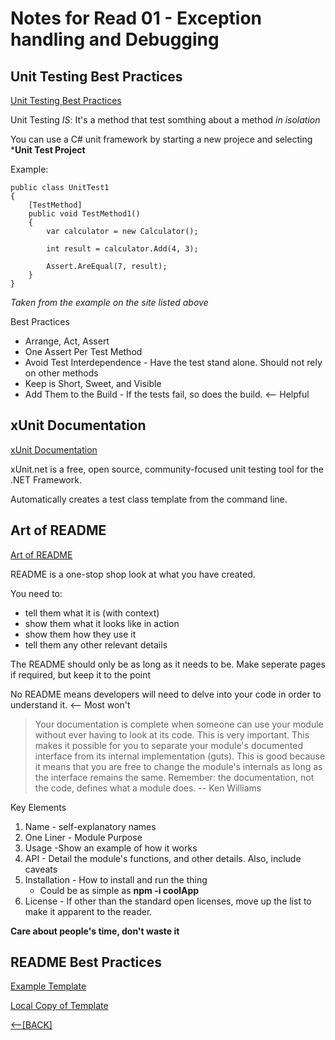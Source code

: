 # Notes for Read 01 - Exception handling and Debugging

## Unit Testing Best Practices 

[Unit Testing Best Practices](https://stackify.com/unit-testing-basics-best-practices/)

Unit Testing *IS*: It's a method that test somthing about a method *in isolation*

You can use a C# unit framework by starting a new projece and selecting ***Unit Test Project**

Example:

```[TestClass]
public class UnitTest1
{
    [TestMethod]
    public void TestMethod1()
    {
        var calculator = new Calculator();

        int result = calculator.Add(4, 3);

        Assert.AreEqual(7, result);
    }
}
```

*Taken from the example on the site listed above*

Best Practices

+ Arrange, Act, Assert
+ One Assert Per Test Method
+ Avoid Test Interdependence - Have the test stand alone.  Should not rely on other methods
+ Keep is Short, Sweet, and Visible
+ Add Them to the Build - If the tests fail, so does the build. <-- Helpful

## xUnit Documentation
[xUnit Documentation](https://xunit.net/)

xUnit.net is a free, open source, community-focused unit testing tool for the .NET Framework.

Automatically creates a test class template from the command line.

## Art of README
[Art of README](https://github.com/noffle/art-of-readme)

README is a one-stop shop look at what you have created.

You need to:

+ tell them what it is (with context)
+ show them what it looks like in action
+ show them how they use it
+ tell them any other relevant details

The README should only be as long as it needs to be.  Make seperate pages if required, but keep it to the point

No README means developers will need to delve into your code in order to understand it. <-- Most won't

> Your documentation is complete when someone can use your module without ever having to look at its code. This is very important. This makes it possible for you to separate your module's documented interface from its internal implementation (guts). This is good because it means that you are free to change the module's internals as long as the interface remains the same.
> Remember: the documentation, not the code, defines what a module does. -- Ken Williams

Key Elements

1. Name - self-explanatory names
2. One Liner - Module Purpose
3. Usage -Show an example of how it works
4. API - Detail the module's functions, and other details.  Also, include caveats
5. Installation - How to install and run the thing 
   + Could be as simple as **npm -i coolApp**
6. License - If other than the standard open licenses, move up the list to make it apparent to the reader.


**Care about people's time, don't waste it**

## README Best Practices

[Example Template](https://raw.githubusercontent.com/jehna/readme-best-practices/master/README-default.md)

[Local Copy of Template](./example-readme.md)

[&lt;--&#91;BACK&#93;](/README.md)